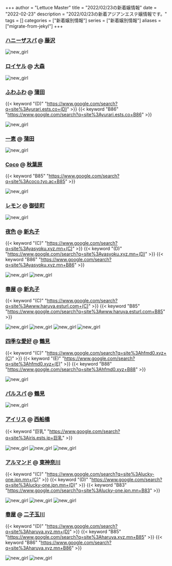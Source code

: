 +++
author = "Lettuce Master"
title = "2022/02/23の新着嬢情報"
date = "2022-02-23"
description = "2022/02/23の新着アジアンエステ嬢情報です。"
tags = []
categories = ["新着嬢別情報"]
series = ["新着嬢別情報"]
aliases = ["migrate-from-jekyl"]
+++
### [ハニーザスパ](http://hi-msg.com/honeythespa/) @ [藤沢](/post/fujisawa)


![new_girl](https://i.imgur.com/p7Gn47k.jpeg)
### [ロイヤル](http://es-kosumosu.com/) @ [大森](/post/omori)


![new_girl](https://i.imgur.com/6gXbEG9.jpeg)
### [ふわふわ](http://yurari.ests.co/) @ [蒲田](/post/kamata)
{{< keyword "(D)" "https://www.google.com/search?q=site%3Ayurari.ests.co+(D)" >}} {{< keyword "B86" "https://www.google.com/search?q=site%3Ayurari.ests.co+B86" >}} 

![new_girl](https://i.imgur.com/2oZ1qUf.jpeg)
### [一恵](http://kazue.me-es.com/) @ [蒲田](/post/kamata)


![new_girl](https://i.imgur.com/gi5ufwN.jpeg)
### [Coco](https://coco.tyo.ac/) @ [秋葉原](/post/akihabara)
{{< keyword "B85" "https://www.google.com/search?q=site%3Acoco.tyo.ac+B85" >}} 

![new_girl](https://coco.tyo.ac/photos/sites/95/2022/02/2022022301131410.jpg_302X404.jpg)
### [レモン](http://ueno502.galaxy.bindcloud.jp/) @ [御徒町](/post/okachimachi)


![new_girl](https://i.imgur.com/DyvZ31h.jpeg)
### [夜色](https://yasyoku.xyz.mn/) @ [新丸子](/post/shinmaruko)
{{< keyword "(C)" "https://www.google.com/search?q=site%3Ayasyoku.xyz.mn+(C)" >}} {{< keyword "(D)" "https://www.google.com/search?q=site%3Ayasyoku.xyz.mn+(D)" >}} {{< keyword "B86" "https://www.google.com/search?q=site%3Ayasyoku.xyz.mn+B86" >}} 

![new_girl](https://yasyoku.xyz.mn/photos/sites/40/2022/02/2022022215392546.jpg)
![new_girl](https://yasyoku.xyz.mn/photos/sites/40/2022/02/2022022215392546.jpg_305X404.jpg)
### [春屋](http://www.haruya.esturl.com/) @ [新丸子](/post/shinmaruko)
{{< keyword "(C)" "https://www.google.com/search?q=site%3Awww.haruya.esturl.com+(C)" >}} {{< keyword "B85" "https://www.google.com/search?q=site%3Awww.haruya.esturl.com+B85" >}} 

![new_girl](https://i.imgur.com/ueKrXYz.jpeg)
![new_girl](https://i.imgur.com/CAzRpdg.jpeg)
![new_girl](https://i.imgur.com/S0PBKH3.jpeg)
![new_girl](https://i.imgur.com/ET4Af10.jpeg)
### [四季な愛好](http://hfmd0.xyz/) @ [鶴見](/post/tsurumi)
{{< keyword "(C)" "https://www.google.com/search?q=site%3Ahfmd0.xyz+(C)" >}} {{< keyword "(E)" "https://www.google.com/search?q=site%3Ahfmd0.xyz+(E)" >}} {{< keyword "B88" "https://www.google.com/search?q=site%3Ahfmd0.xyz+B88" >}} 

![new_girl](https://i.imgur.com/WVPqP1P.jpeg)
### [パルスパ](https://www.pal-spa.com/) @ [鶴見](/post/tsurumi)


![new_girl](https://www.pal-spa.com/img/whatsnew/news20220222v2.jpg)
### [アイリス](https://iris.ests.jp/) @ [西船橋](/post/nishifunabashi)
{{< keyword "巨乳" "https://www.google.com/search?q=site%3Airis.ests.jp+巨乳" >}} 

![new_girl](https://iris.ests.jp/photos/sites/58/2022/02/2022022022570816-247x450.jpeg_302X450.jpeg)
![new_girl](https://iris.ests.jp/photos/sites/58/2022/02/2022022211350736-279x450.jpeg_302X450.jpeg)
![new_girl](https://iris.ests.jp/photos/sites/58/2022/02/2022022211350736.jpeg_302X450.jpeg)
### [アルマンド](http://lucky-one.jpn.mn/) @ [東神奈川](/post/higashikanagawa)
{{< keyword "(C)" "https://www.google.com/search?q=site%3Alucky-one.jpn.mn+(C)" >}} {{< keyword "(D)" "https://www.google.com/search?q=site%3Alucky-one.jpn.mn+(D)" >}} {{< keyword "B83" "https://www.google.com/search?q=site%3Alucky-one.jpn.mn+B83" >}} 

![new_girl](https://i.imgur.com/xVlSAdv.jpeg)
![new_girl](https://i.imgur.com/cqnaUYb.jpeg)
![new_girl](https://i.imgur.com/8l3wnri.jpeg)
### [春屋](https://haruya.xyz.mn/) @ [二子玉川](/post/futakotamagawa)
{{< keyword "(D)" "https://www.google.com/search?q=site%3Aharuya.xyz.mn+(D)" >}} {{< keyword "B85" "https://www.google.com/search?q=site%3Aharuya.xyz.mn+B85" >}} {{< keyword "B86" "https://www.google.com/search?q=site%3Aharuya.xyz.mn+B86" >}} 

![new_girl](https://haruya.xyz.mn/photos/sites/59/2022/02/2022022205304587.jpg)
![new_girl](https://haruya.xyz.mn/photos/sites/59/2022/02/2022022205304587.jpg_300X450.jpg)

